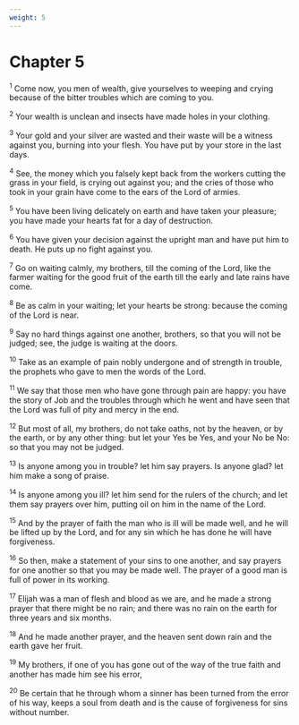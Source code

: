 ```yaml
---
weight: 5
---
```


# Chapter 5

<sup>1</sup> Come now, you men of wealth, give yourselves to weeping and crying because of the bitter troubles which are coming to you. 

<sup>2</sup> Your wealth is unclean and insects have made holes in your clothing. 

<sup>3</sup> Your gold and your silver are wasted and their waste will be a witness against you, burning into your flesh. You have put by your store in the last days. 

<sup>4</sup> See, the money which you falsely kept back from the workers cutting the grass in your field, is crying out against you; and the cries of those who took in your grain have come to the ears of the Lord of armies. 

<sup>5</sup> You have been living delicately on earth and have taken your pleasure; you have made your hearts fat for a day of destruction. 

<sup>6</sup> You have given your decision against the upright man and have put him to death. He puts up no fight against you. 

<sup>7</sup> Go on waiting calmly, my brothers, till the coming of the Lord, like the farmer waiting for the good fruit of the earth till the early and late rains have come. 

<sup>8</sup> Be as calm in your waiting; let your hearts be strong: because the coming of the Lord is near. 

<sup>9</sup> Say no hard things against one another, brothers, so that you will not be judged; see, the judge is waiting at the doors. 

<sup>10</sup> Take as an example of pain nobly undergone and of strength in trouble, the prophets who gave to men the words of the Lord. 

<sup>11</sup> We say that those men who have gone through pain are happy: you have the story of Job and the troubles through which he went and have seen that the Lord was full of pity and mercy in the end. 

<sup>12</sup> But most of all, my brothers, do not take oaths, not by the heaven, or by the earth, or by any other thing: but let your Yes be Yes, and your No be No: so that you may not be judged. 

<sup>13</sup> Is anyone among you in trouble? let him say prayers. Is anyone glad? let him make a song of praise. 

<sup>14</sup> Is anyone among you ill? let him send for the rulers of the church; and let them say prayers over him, putting oil on him in the name of the Lord. 

<sup>15</sup> And by the prayer of faith the man who is ill will be made well, and he will be lifted up by the Lord, and for any sin which he has done he will have forgiveness. 

<sup>16</sup> So then, make a statement of your sins to one another, and say prayers for one another so that you may be made well. The prayer of a good man is full of power in its working. 

<sup>17</sup> Elijah was a man of flesh and blood as we are, and he made a strong prayer that there might be no rain; and there was no rain on the earth for three years and six months. 

<sup>18</sup> And he made another prayer, and the heaven sent down rain and the earth gave her fruit. 

<sup>19</sup> My brothers, if one of you has gone out of the way of the true faith and another has made him see his error, 

<sup>20</sup> Be certain that he through whom a sinner has been turned from the error of his way, keeps a soul from death and is the cause of forgiveness for sins without number. 

